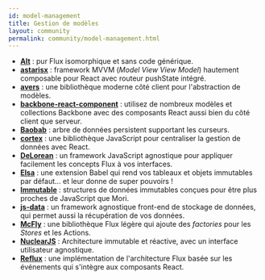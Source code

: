 ```yaml
---
id: model-management
title: Gestion de modèles
layout: community
permalink: community/model-management.html
---
```


* **[Alt](https://alt.js.org/)** : pur Flux isomorphique et sans code générique.
* **[astarisx](https://zuudo.github.io/astarisx/)** : framework MVVM (*Model View View Model*) hautement composable pour React avec routeur pushState intégré.
* **[avers](https://github.com/wereHamster/avers)** : une bibliothèque moderne côté client pour l'abstraction de modèles.
* **[backbone-react-component](https://github.com/magalhas/backbone-react-component)** : utilisez de nombreux modèles et collections Backbone avec des composants React aussi bien du côté client que serveur.
* **[Baobab](https://github.com/Yomguithereal/baobab)** : arbre de données persistent supportant les curseurs.
* **[cortex](https://github.com/mquan/cortex/)** : une bibliothèque JavaScript pour centraliser la gestion de données avec React.
* **[DeLorean](https://github.com/deloreanjs/delorean)** : un framework JavaScript agnostique pour appliquer facilement les concepts Flux à vos interfaces.
* **[Elsa](https://github.com/JonAbrams/elsa)** : une extension Babel qui rend vos tableaux et objets immutables par défaut... et leur donne de super pouvoirs !
* **[Immutable](https://github.com/facebook/immutable-js)** : structures de données immutables conçues pour être plus proches de JavaScript que Mori.
* **[js-data](https://www.js-data.io/)** : un framework agnostique front-end de stockage de données, qui permet aussi la récupération de vos données.
* **[McFly](https://github.com/kenwheeler/mcfly)** : une bibliothèque Flux légère qui ajoute des *factories* pour les *Stores* et les Actions.
* **[NuclearJS](https://github.com/optimizely/nuclear-js)** : Architecture immutable et réactive, avec un interface utilisateur agnostique.
* **[Reflux](https://github.com/spoike/refluxjs)** : une implémentation de l'architecture Flux basée sur les événements qui s'intègre aux composants React.

